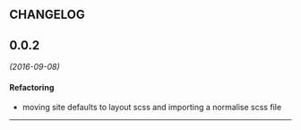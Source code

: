 ## CHANGELOG
## 0.0.2
*(2016-09-08)*

#### Refactoring
* moving site defaults to layout scss and importing a normalise scss file

---


